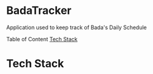 # BadaTracker

Application used to keep track of Bada's Daily Schedule

Table of Content
[Tech Stack](https://github.com/ktan114/BadaTracker/tree/kevin/readme#tech-stack)

# Tech Stack
